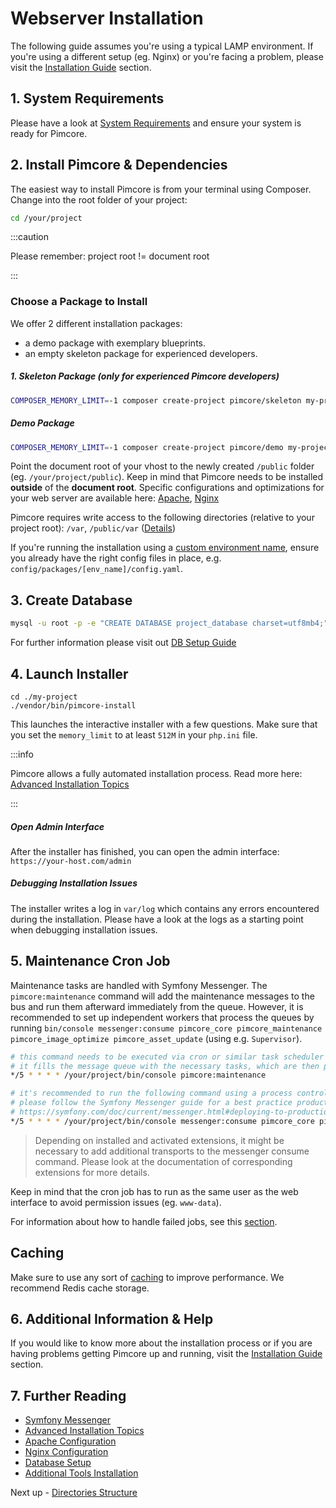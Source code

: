 # Webserver Installation

The following guide assumes you're using a typical LAMP environment. If you're using a different setup (eg. Nginx) or you're facing a problem, please visit the [Installation Guide](../../23_Installation_and_Upgrade/README.md) section.

## 1. System Requirements

Please have a look at [System Requirements](../../23_Installation_and_Upgrade/01_System_Requirements.md) and ensure your system is ready for Pimcore.

## 2. Install Pimcore & Dependencies

The easiest way to install Pimcore is from your terminal using Composer.
Change into the root folder of your project:
  
```bash
cd /your/project
```

:::caution

Please remember: project root != document root

:::

### Choose a Package to Install
We offer 2 different installation packages: 
* a demo package with exemplary blueprints.
* an empty skeleton package for experienced developers.

##### 1. Skeleton Package (only for experienced Pimcore developers)
```bash
COMPOSER_MEMORY_LIMIT=-1 composer create-project pimcore/skeleton my-project
```

##### Demo Package
```bash
COMPOSER_MEMORY_LIMIT=-1 composer create-project pimcore/demo my-project
```

Point the document root of your vhost to the newly created `/public` folder (eg. `/your/project/public`).
Keep in mind that Pimcore needs to be installed **outside** of the **document root**.
Specific configurations and optimizations for your web server are available here:
[Apache](../../23_Installation_and_Upgrade/03_System_Setup_and_Hosting/01_Apache_Configuration.md),
[Nginx](../../23_Installation_and_Upgrade/03_System_Setup_and_Hosting/02_Nginx_Configuration.md)

Pimcore requires write access to the following directories (relative to your project root): `/var`, `/public/var` ([Details](../../23_Installation_and_Upgrade/03_System_Setup_and_Hosting/03_File_Permissions.md))

If you're running the installation using a [custom environment name](../../21_Deployment/03_Configuration_Environments.md), ensure you already have the right config files in place, e.g. `config/packages/[env_name]/config.yaml`. 

## 3. Create Database

```bash
mysql -u root -p -e "CREATE DATABASE project_database charset=utf8mb4;"
```

For further information please visit out [DB Setup Guide](../../23_Installation_and_Upgrade/03_System_Setup_and_Hosting/05_DB_Setup.md)

## 4. Launch Installer

```
cd ./my-project
./vendor/bin/pimcore-install
```

This launches the interactive installer with a few questions. Make sure that you set the `memory_limit` to at least `512M` in your `php.ini` file.   

:::info

 Pimcore allows a fully automated installation process. Read more here: [Advanced Installation Topics](../02_Advanced_Installation_Topics.md)

:::

##### Open Admin Interface
After the installer has finished, you can open the admin interface: `https://your-host.com/admin`

##### Debugging Installation Issues

The installer writes a log in `var/log` which contains any errors encountered during the installation. Please have a look at the logs as a starting point when debugging installation issues.


## 5. Maintenance Cron Job

Maintenance tasks are handled with Symfony Messenger. The `pimcore:maintenance` command will add the maintenance
messages to the bus and run them afterward immediately from the queue. However, it is  recommended to set up independent workers that process the queues by running `bin/console messenger:consume pimcore_core pimcore_maintenance pimcore_image_optimize pimcore_asset_update` (using e.g.
`Supervisor`).

```bash
# this command needs to be executed via cron or similar task scheduler
# it fills the message queue with the necessary tasks, which are then processed by messenger:consume
*/5 * * * * /your/project/bin/console pimcore:maintenance

# it's recommended to run the following command using a process control system like Supervisor
# please follow the Symfony Messenger guide for a best practice production setup: 
# https://symfony.com/doc/current/messenger.html#deploying-to-production
*/5 * * * * /your/project/bin/console messenger:consume pimcore_core pimcore_maintenance pimcore_image_optimize pimcore_search_backend_message --time-limit=300
```

> Depending on installed and activated extensions, it might be necessary to add additional transports to the messenger consume command. Please look at the documentation of corresponding extensions for more details. 

Keep in mind that the cron job has to run as the same user as the web interface to avoid permission issues (eg. `www-data`).

For information about how to handle failed jobs, see this [section](../01_Symfony_Messenger.md).

## Caching
Make sure to use any sort of [caching](https://pimcore.com/docs/platform/Pimcore/Development_Tools_and_Details/Cache/) to improve performance. We recommend Redis cache storage.

## 6. Additional Information & Help

If you would like to know more about the installation process or if you are having problems getting Pimcore up and running, visit the [Installation Guide](../../23_Installation_and_Upgrade/README.md) section.

## 7. Further Reading

- [Symfony Messenger](../01_Symfony_Messenger.md)
- [Advanced Installation Topics](../02_Advanced_Installation_Topics.md)
- [Apache Configuration](../../23_Installation_and_Upgrade/03_System_Setup_and_Hosting/01_Apache_Configuration.md)
- [Nginx Configuration](../../23_Installation_and_Upgrade/03_System_Setup_and_Hosting/02_Nginx_Configuration.md)
- [Database Setup](../../23_Installation_and_Upgrade/03_System_Setup_and_Hosting/05_DB_Setup.md)
- [Additional Tools Installation](../../23_Installation_and_Upgrade/03_System_Setup_and_Hosting/06_Additional_Tools_Installation.md)

Next up - [Directories Structure](../03_Directory_Structure.md)
